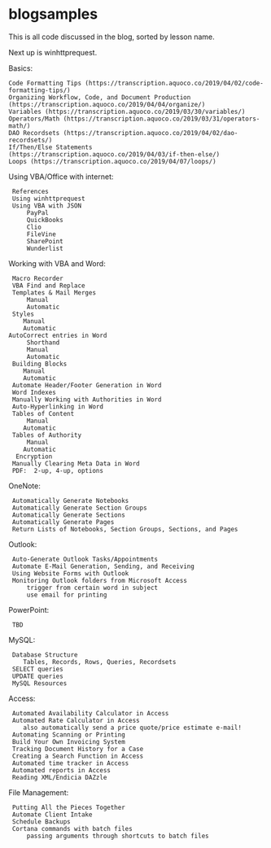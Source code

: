 # blogsamples
This is all code discussed in the blog, sorted by lesson name.

Next up is winhttprequest.

Basics:

    Code Formatting Tips (https://transcription.aquoco.co/2019/04/02/code-formatting-tips/)
    Organizing Workflow, Code, and Document Production (https://transcription.aquoco.co/2019/04/04/organize/)
    Variables (https://transcription.aquoco.co/2019/03/30/variables/)    
    Operators/Math (https://transcription.aquoco.co/2019/03/31/operators-math/)    
    DAO Recordsets (https://transcription.aquoco.co/2019/04/02/dao-recordsets/)    
    If/Then/Else Statements (https://transcription.aquoco.co/2019/04/03/if-then-else/)    
    Loops (https://transcription.aquoco.co/2019/04/07/loops/)
    
Using VBA/Office with internet:

     References
     Using winhttprequest
     Using VBA with JSON
         PayPal
         QuickBooks
         Clio
         FileVine
         SharePoint 
         Wunderlist

 Working with VBA and Word:

     Macro Recorder
     VBA Find and Replace
     Templates & Mail Merges
         Manual
         Automatic
     Styles
        Manual
        Automatic
    AutoCorrect entries in Word
         Shorthand
         Manual
         Automatic
     Building Blocks
        Manual
        Automatic
     Automate Header/Footer Generation in Word
     Word Indexes
     Manually Working with Authorities in Word
     Auto-Hyperlinking in Word 
     Tables of Content
         Manual
        Automatic 
     Tables of Authority
         Manual
        Automatic 
      Encryption
     Manually Clearing Meta Data in Word
     PDF:  2-up, 4-up, options

 OneNote:

     Automatically Generate Notebooks
     Automatically Generate Section Groups
     Automatically Generate Sections
     Automatically Generate Pages
     Return Lists of Notebooks, Section Groups, Sections, and Pages 

 Outlook:

     Auto-Generate Outlook Tasks/Appointments
     Automate E-Mail Generation, Sending, and Receiving
     Using Website Forms with Outlook
     Monitoring Outlook folders from Microsoft Access 
         trigger from certain word in subject
         use email for printing

 PowerPoint:

     TBD

 MySQL:

     Database Structure
     	Tables, Records, Rows, Queries, Recordsets
     SELECT queries
     UPDATE queries
     MySQL Resources

 Access:

     Automated Availability Calculator in Access
     Automated Rate Calculator in Access 
     	also automatically send a price quote/price estimate e-mail!
     Automating Scanning or Printing
     Build Your Own Invoicing System
     Tracking Document History for a Case
     Creating a Search Function in Access 
     Automated time tracker in Access 
     Automated reports in Access 
     Reading XML/Endicia DAZzle

 File Management:

     Putting All the Pieces Together 
     Automate Client Intake
     Schedule Backups
     Cortana commands with batch files
         passing arguments through shortcuts to batch files 
	

